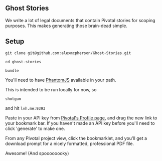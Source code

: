 Ghost Stories
------------

We write a lot of legal documents that contain Pivotal stories for scoping purposes. This makes generating those brain-dead simple.

## Setup
`git clone git@github.com:alexmcpherson/Ghost-Stories.git`

`cd ghost-stories`

`bundle`

You'll need to have [PhantomJS](http://code.google.com/p/phantomjs/downloads/list "PhantomJS") available in your path.

This is intended to be run locally for now, so

`shotgun`

and hit `lvh.me:9393`

Paste in your API key from [Pivotal's Profile page](https://www.pivotaltracker.com/profile "Profile Page"), and drag the new link to your bookmark bar. If you haven't made an API key before you'll need to click 'generate' to make one.

From any Pivotal project view, click the bookmarklet, and you'll get a download prompt for a nicely formatted, professional PDF file.

Awesome! (And spoooooooky)

